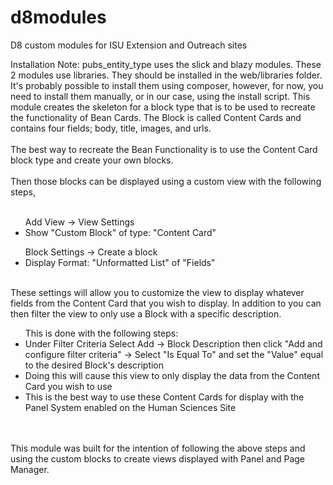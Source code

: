 # d8modules
D8 custom modules for ISU Extension and Outreach sites

Installation Note:
pubs_entity_type uses the slick and blazy modules. These 2 modules use libraries. They should be installed in the web/libraries folder. It's probably possible to install them using composer, however, for now, you need to install them manually, or in our case, using the install script.
This module creates the skeleton for a block type that is to be used to recreate the functionality of Bean Cards. The Block is called Content Cards and contains four fields; body, title, images, and urls. 
<br/>
<br/>
The best way to recreate the Bean Functionality is to use the Content Card block type and create your own blocks.
<br/>
<br/>
Then those blocks can be displayed using a custom view with the following steps,
<br/>
<br/>
	<ul>Add View -> View Settings
	<li>Show "Custom Block" of type: "Content Card"</li>
	</ul>
	<ul>Block Settings -> Create a block
	<li>Display Format: "Unformatted List" of "Fields"</li>
	</ul>
	<br/>
These settings will allow you to customize the view to display whatever fields from the Content Card that you wish to display. In addition to you can then filter the view to only use a Block with a specific description.
<br/>
<ul>This is done with the following steps:
<br/>
	<li>Under Filter Criteria Select Add -> Block Description then click "Add and configure filter criteria" -> Select "Is Equal To" and set the "Value" equal to the desired Block's description</li>
	<li>Doing this will cause this view to only display the data from the Content Card you wish to use</li>
	<li>This is the best way to use these Content Cards for display with the Panel System enabled on the Human Sciences Site</li></ul>
<br/>
<br/>
This module was built for the intention of following the above steps and using the custom blocks to create views displayed with Panel and Page Manager.
